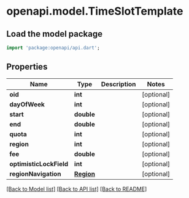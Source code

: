 # openapi.model.TimeSlotTemplate

## Load the model package
```dart
import 'package:openapi/api.dart';
```

## Properties
Name | Type | Description | Notes
------------ | ------------- | ------------- | -------------
**oid** | **int** |  | [optional] 
**dayOfWeek** | **int** |  | [optional] 
**start** | **double** |  | [optional] 
**end** | **double** |  | [optional] 
**quota** | **int** |  | [optional] 
**region** | **int** |  | [optional] 
**fee** | **double** |  | [optional] 
**optimisticLockField** | **int** |  | [optional] 
**regionNavigation** | [**Region**](Region.md) |  | [optional] 

[[Back to Model list]](../README.md#documentation-for-models) [[Back to API list]](../README.md#documentation-for-api-endpoints) [[Back to README]](../README.md)


